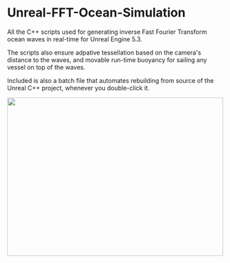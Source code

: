 # Unreal-FFT-Ocean-Simulation
All the C++ scripts used for generating inverse Fast Fourier Transform ocean waves in real-time for Unreal Engine 5.3.

The scripts also ensure adpative tessellation based on the camera's distance to the waves, and movable run-time buoyancy for sailing any vessel on top of the waves. 

Included is also a batch file that automates rebuilding from source of the Unreal C++ project, whenever you double-click it.

<img src="https://github.com/user-attachments/assets/e9d852c5-2898-43fa-8360-3d5a6b6b4bde" width="500" height="367" />

